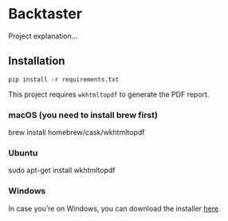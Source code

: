 # Backtaster

Project explanation...

## Installation

```pip install -r requirements.txt```

This project requires `wkhtmltopdf` to generate the PDF report.

### macOS (you need to install brew first)
brew install homebrew/cask/wkhtmltopdf
### Ubuntu
sudo apt-get install wkhtmltopdf
### Windows
In case you’re on Windows, you can download the installer [here](https://wkhtmltopdf.org/downloads.html).
